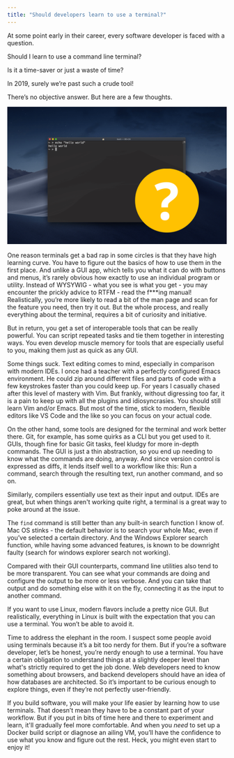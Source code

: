 ```yaml
---
title: "Should developers learn to use a terminal?"
---
```

At some point early in their career, every software developer is faced with a question.

Should I learn to use a command line terminal?

Is it a time-saver or just a waste of time?

In 2019, surely we’re past such a crude tool!

There’s no objective answer. But here are a few thoughts.

![Terminal](/assets/images/2019-03-20-terminal/Terminal.png "Terminal")

One reason terminals get a bad rap in some circles is that they have high learning curve. You have to figure out the basics of how to use them in the first place. And unlike a GUI app, which tells you what it can do with buttons and menus, it’s rarely obvious how exactly to use an individual program or utility. Instead of WYSYWIG - what you see is what you get - you may encounter the prickly advice to RTFM - read the f***ing manual! Realistically, you’re more likely to read a bit of the man page and scan for the feature you need, then try it out. But the whole process, and really everything about the terminal, requires a bit of curiosity and initiative.

But in return, you get a set of interoperable tools that can be really powerful. You can script repeated tasks and tie them together in interesting ways. You even develop muscle memory for tools that are especially useful to you, making them just as quick as any GUI.

Some things suck. Text editing comes to mind, especially in comparison with modern IDEs. I once had a teacher with a perfectly configured Emacs environment. He could zip around different files and parts of code with a few keystrokes faster than you could keep up. For years I casually chased after this level of mastery with Vim. But frankly, without digressing too far, it is a pain to keep up with all the plugins and idiosyncrasies. You should still learn Vim and/or Emacs. But most of the time, stick to modern, flexible editors like VS Code and the like so you can focus on your actual code.

On the other hand, some tools are designed for the terminal and work better there. Git, for example, has some quirks as a CLI but you get used to it. GUIs, though fine for basic Git tasks, feel kludgy for more in-depth commands. The GUI is just a thin abstraction, so you end up needing to know what the commands are doing, anyway. And since version control is expressed as diffs, it lends itself well to a workflow like this: Run a command, search through the resulting text, run another command, and so on.

Similarly, compilers essentially use text as their input and output. IDEs are great, but when things aren't working quite right, a terminal is a great way to poke around at the issue.

The `find` command is still better than any built-in search function I know of. Mac OS stinks - the default behavior is to search your whole Mac, even if you’ve selected a certain directory. And the Windows Explorer search function, while having some advanced features, is known to be downright faulty (search for windows explorer search not working).

Compared with their GUI counterparts, command line utilities also tend to be more transparent. You can see what your commands are doing and configure the output to be more or less verbose. And you can take that output and do something else with it on the fly, connecting it as the input to another command.

If you want to use Linux, modern flavors include a pretty nice GUI. But realistically, everything in Linux is built with the expectation that you can use a terminal. You won’t be able to avoid it.

Time to address the elephant in the room. I suspect some people avoid using terminals because it’s a bit too nerdy for them. But if you’re a software developer, let’s be honest, you’re nerdy enough to use a terminal. You have a certain obligation to understand things at a slightly deeper level than what's strictly required to get the job done. Web developers need to know something about browsers, and backend developers should have an idea of how databases are architected. So it’s important to be curious enough to explore things, even if they’re not perfectly user-friendly.

If you build software, you will make your life easier by learning how to use terminals. That doesn’t mean they have to be a constant part of your workflow. But if you put in bits of time here and there to experiment and learn, it'll gradually feel more comfortable. And when you *need* to set up a Docker build script or diagnose an ailing VM, you’ll have the confidence to use what you know and figure out the rest. Heck, you might even start to enjoy it!